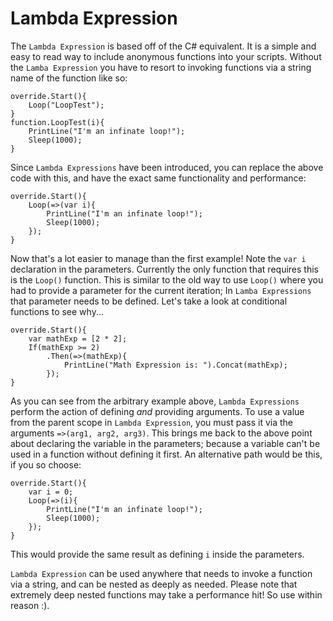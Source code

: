 # Lambda Expression

The `Lambda Expression` is based off of the C# equivalent. It is a simple and easy to read way to include anonymous functions into your scripts. Without the `Lamba Expression` you have to resort to invoking functions via a string name of the function like so:

```
override.Start(){
    Loop("LoopTest");
}
function.LoopTest(i){
    PrintLine("I'm an infinate loop!");
    Sleep(1000);
}
```

Since `Lambda Expressions` have been introduced, you can replace the above code with this, and have the exact same functionality and performance:

```
override.Start(){
    Loop(=>(var i){
        PrintLine("I'm an infinate loop!");
        Sleep(1000);
    });
}
```

Now that's a lot easier to manage than the first example! Note the `var i` declaration in the parameters. Currently the only function that requires this is the `Loop()` function. This is similar to the old way to use `Loop()` where you had to provide a parameter for the current iteration; In `Lamba Expressions` that parameter needs to be defined. Let's take a look at conditional functions to see why...

```
override.Start(){
    var mathExp = [2 * 2];
    If(mathExp >= 2)
        .Then(=>(mathExp){
            PrintLine("Math Expression is: ").Concat(mathExp);
        });
}
```

As you can see from the arbitrary example above, `Lambda Expressions` perform the action of defining *and* providing arguments. To use a value from the parent scope in `Lambda Expression`, you must pass it via the arguments `=>(arg1, arg2, arg3)`. This brings me back to the above point about declaring the variable in the parameters; because a variable can't be used in a function without defining it first. An alternative path would be this, if you so choose:

```
override.Start(){
    var i = 0;
    Loop(=>(i){
        PrintLine("I'm an infinate loop!");
        Sleep(1000);
    });
}
```

This would provide the same result as defining `i` inside the parameters.

`Lambda Expression` can be used anywhere that needs to invoke a function via a string, and can be nested as deeply as needed. Please note that extremely deep nested functions may take a performance hit! So use within reason :).